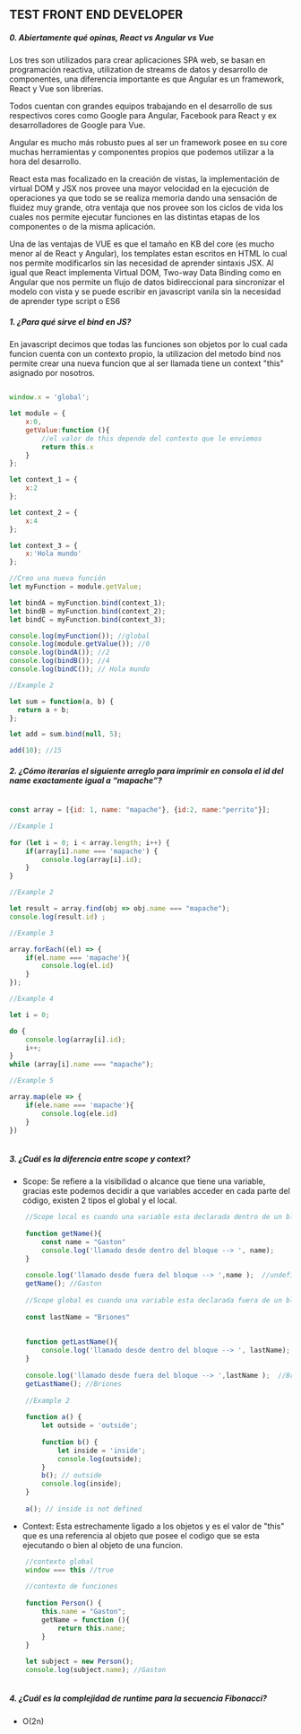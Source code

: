 
## TEST FRONT END DEVELOPER

##### 0. Abiertamente qué opinas, React vs Angular vs Vue
Los tres son utilizados para crear aplicaciones SPA web, se basan en programación reactiva, utilization de streams de datos y desarrollo de componentes, 
una diferencia importante es que Angular es un framework, React y Vue son librerías.

Todos cuentan con grandes equipos trabajando en el desarrollo de sus respectivos cores como Google para Angular,
Facebook para React y ex desarrolladores de Google para Vue.

Angular es mucho más robusto pues al ser un framework posee en su core muchas herramientas y 
componentes propios que podemos utilizar a la hora del desarrollo.

React esta mas focalizado en la creación de vistas, la implementación de virtual DOM y JSX nos provee una mayor velocidad en la ejecución de operaciones ya que todo se se realiza memoria dando una sensación de fluidez muy grande, otra ventaja que nos provee son los ciclos de vida los cuales nos permite ejecutar funciones en las distintas etapas de los componentes o de la misma aplicación.


Una de las ventajas de VUE es que el tamaño en KB del core (es mucho menor al de  React y Angular), 
los templates estan escritos en HTML lo cual nos permite modificarlos sin las necesidad de aprender sintaxis JSX.
Al igual que React implementa Virtual DOM, Two-way Data Binding como en Angular que nos permite un flujo de datos bidireccional 
para sincronizar el modelo con vista  y se puede escribir en javascript vanila sin la necesidad de aprender type script o ES6 

##### 1. ¿Para qué sirve el bind en JS?
En javascript decimos que todas las funciones son objetos por lo cual cada funcion cuenta con un contexto propio, la utilizacion
del metodo bind nos permite crear una nueva funcion que al ser llamada tiene un context "this" asignado por nosotros.

```javascript

window.x = 'global';

let module = {
    x:0,
    getValue:function (){
        //el valor de this depende del contexto que le enviemos
    	return this.x
    }
};

let context_1 = {
    x:2
};

let context_2 = {
    x:4
};

let context_3 = {
    x:'Hola mundo'
};

//Creo una nueva función 
let myFunction = module.getValue;

let bindA = myFunction.bind(context_1);
let bindB = myFunction.bind(context_2);
let bindC = myFunction.bind(context_3);

console.log(myFunction()); //global
console.log(module.getValue()); //0
console.log(bindA()); //2
console.log(bindB()); //4
console.log(bindC()); // Hola mundo

//Example 2

let sum = function(a, b) {
  return a + b;
};

let add = sum.bind(null, 5);

add(10); //15

```  
##### 2. ¿Cómo iterarías el siguiente arreglo para imprimir en consola el id del name exactamente igual a “mapache”?

```javascript 

const array = [{id: 1, name: "mapache"}, {id:2, name:"perrito"}];

//Example 1
 
for (let i = 0; i < array.length; i++) {
    if(array[i].name === 'mapache') {
        console.log(array[i].id);
    } 
}

//Example 2

let result = array.find(obj => obj.name === "mapache");
console.log(result.id) ;

//Example 3

array.forEach((el) => {
    if(el.name === 'mapache'){
        console.log(el.id)        
    }
});

//Example 4

let i = 0;

do {
    console.log(array[i].id);
    i++;
}
while (array[i].name === "mapache");

//Example 5

array.map(ele => {
    if(ele.name === 'mapache'){
        console.log(ele.id)
    }
})
  	
```
##### 3. ¿Cuál es la diferencia entre scope y context?
* Scope: Se refiere a la visibilidad o alcance que tiene una variable, gracias este podemos decidir a que 
variables acceder en cada parte del código, existen 2 tipos el global y el local.

```javascript 
    //Scope local es cuando una variable esta declarada dentro de un bloque o una función
   
    function getName(){                                           
        const name = "Gaston"                                  
        console.log('llamado desde dentro del bloque --> ', name);
    }      
                                                            
    console.log('llamado desde fuera del bloque --> ',name );  //undefined
    getName(); //Gaston
    
    //Scope global es cuando una variable esta declarada fuera de un bloque o función
    
    const lastName = "Briones"
    
    
    function getLastName(){
        console.log('llamado desde dentro del bloque --> ', lastName); 
    }
    
    console.log('llamado desde fuera del bloque --> ',lastName );  //Briones    
    getLastName(); //Briones    
    
    //Example 2
    
    function a() {
        let outside = 'outside';
    
    	function b() {
            let inside = 'inside';
            console.log(outside); 
    	}
    	b(); // outside    
    	console.log(inside); 
    }
    
    a(); // inside is not defined  
```
* Context: Esta estrechamente ligado a los objetos y es el valor de "this" que es una referencia al objeto que posee el 
codigo que se esta ejecutando o bien al objeto de una funcion.

```javascript 
    //contexto global
    window === this //true
    
    //contexto de funciones
    
    function Person() {        
        this.name = "Gaston";      
        getName = function (){      
            return this.name;      
        }                          
    }                              
    
    let subject = new Person();    
    console.log(subject.name); //Gaston
        
```
##### 4. ¿Cuál es la complejidad de runtime para la secuencia Fibonacci?

* O(2n)

```javascript
    
    

```



